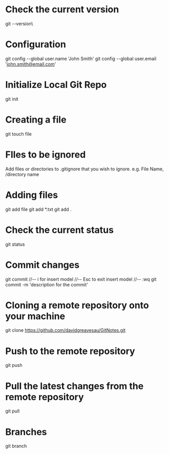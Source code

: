# Check the current version
git --version\

# Configuration
git config --global user.name 'John Smith'
git config --global user.email 'john.smith@email.com'

# Initialize Local Git Repo
git init

# Creating a file
git touch file

# FIles to be ignored
Add files or directories to .gitignore that you wish to ignore.
e.g. File Name, /directory name

# Adding files
git add file
git add *.txt
git add .

# Check the current status
git status

# Commit changes
git commit
//-- i for insert model
//-- Esc to exit insert model
//-- :wq
git commit -m 'description for the commit'

# Cloning a remote repository onto your machine
git clone https://github.com/davidgreavesau/GitNotes.git

# Push to the remote repository
git push

# Pull the latest changes from the remote repository
git pull

# Branches
git branch <name of branch>

